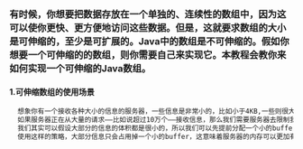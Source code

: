 ### 有时候，你想要把数据存放在一个单独的、连续性的数组中，因为这可以使你更快、更方便地访问这些数据。但是，这就要求数组的大小是可伸缩的，至少是可扩展的。Java中的数组是不可伸缩的。假如你想要一个可伸缩的的数组，则你需要自己来实现它。本教程会教你来如何实现一个可伸缩的Java数组。

#### 1.可伸缩数组的使用场景
```txt
  想象你有一个接收各种大小的信息的服务器，一些信息是非常小的，比如小于4KB,一些则很大，比如说大于1M甚至更大的。
  如果服务器正在从大量的请求——比如说超过10万个——接收信息，那么我们需要服务器去限制我们应该提前会每个信息分配多少内存（缓冲区）。我们不能直接为每个buffer分配最大的内存——比如说1M或者16M——，否则当信息和请求继续增加的时候，我们的服务器内存会被很快地耗尽。
  我们其实可以假设大部分的信息的体积都是很小的，所以我们可以先提前分配一个小的buffer。当信息的体积大于这个buffer的时候，我们就分配一个新的、更大的buffer然后把信息拷贝进去。如果信息比我们刚刚分配的buffer还大，则继续分配更大的buffer然后拷贝数据。
  使用这样的策略，大部分信息只会占用掉一个小的buffer，这意味着服务器的内存可以更加有效率地使用。
```
     
